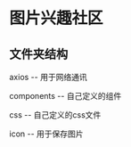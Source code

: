 # 图片兴趣社区

## 文件夹结构
axios      --      用于网络通讯 

components --      自己定义的组件

css        --      自己定义的css文件

icon       --      用于保存图片
